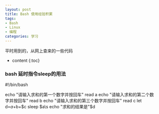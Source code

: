 ```yaml
---
layout: post
title: Bash 使用经验积累 
tags:
- Bash
- Linux
- 编程
categories: 学习
---
```

平时用到的，从网上查来的一些代码






* content
{:toc}
### bash 延时指令sleep的用法

#!/bin/bash

echo "请输入求和的第一个数字并按回车"
read a
echo "请输入求和的第二个数字并按回车"
read b
echo "请输入求和的第三个数字并按回车"
read c
let d=$a+$b+$c
sleep $a\s
echo "求和的结果是"$d

